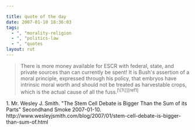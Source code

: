 ```yaml
---

title: quote of the day
date: 2007-01-10 18:36:03
tags:
  - ", "morality-religion
  - ", "politics-law
  - ", "quotes
layout: rut
---
```


<blockquote markdown="1">There is more money available for ESCR with federal, state, and private sources than can currently be spent! It is Bush's assertion of a moral principle, expressed through his policy, that embryos have intrinsic moral worth and should not be treated as harvestable crops, which is the actual cause of all the fuss.<sup>[\[1\]][ref1]</blockquote>

<div markdown="1" class="postrefs">
1. Mr. Wesley J. Smith.  "The Stem Cell Debate is Bigger Than the Sum of its Parts" Secondhand Smoke 2007-01-10.  http://www.wesleyjsmith.com/blog/2007/01/stem-cell-debate-is-bigger-than-sum-of.html
</div>

[ref1]: http://www.wesleyjsmith.com/blog/2007/01/stem-cell-debate-is-bigger-than-sum-of.html "The Stem Cell Debate is Bigger Than the Sum of its Parts"


